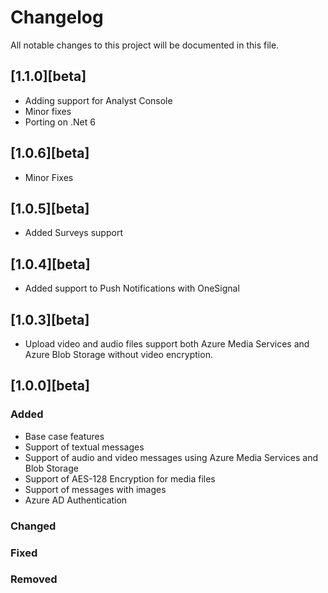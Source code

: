 # Changelog
All notable changes to this project will be documented in this file.

## [1.1.0][beta]
- Adding support for Analyst Console
- Minor fixes
- Porting on .Net 6

## [1.0.6][beta]
- Minor Fixes

## [1.0.5][beta]
- Added Surveys support

## [1.0.4][beta]
- Added support to Push Notifications with OneSignal

## [1.0.3][beta]
- Upload video and audio files support both Azure Media Services and Azure Blob Storage without video encryption. 

## [1.0.0][beta]
### Added
- Base case features
- Support of textual messages
- Support of audio and video messages using Azure Media Services and Blob Storage
- Support of AES-128 Encryption for media files
- Support of messages with images
- Azure AD Authentication

### Changed

### Fixed

### Removed
